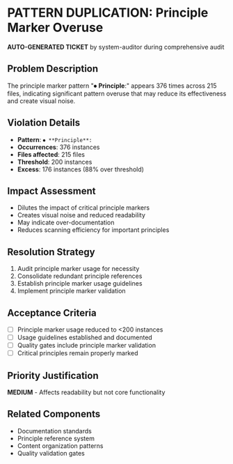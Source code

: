
# PATTERN DUPLICATION: Principle Marker Overuse

**AUTO-GENERATED TICKET** by system-auditor during comprehensive audit

## Problem Description

The principle marker pattern "⏺ **Principle**:" appears 376 times across 215 files, indicating significant pattern overuse that may reduce its effectiveness and create visual noise.

## Violation Details
- **Pattern**: `⏺ **Principle**:`
- **Occurrences**: 376 instances
- **Files affected**: 215 files
- **Threshold**: 200 instances
- **Excess**: 176 instances (88% over threshold)

## Impact Assessment
- Dilutes the impact of critical principle markers
- Creates visual noise and reduced readability
- May indicate over-documentation
- Reduces scanning efficiency for important principles

## Resolution Strategy
1. Audit principle marker usage for necessity
2. Consolidate redundant principle references
3. Establish principle marker usage guidelines
4. Implement principle marker validation

## Acceptance Criteria
- [ ] Principle marker usage reduced to <200 instances
- [ ] Usage guidelines established and documented
- [ ] Quality gates include principle marker validation
- [ ] Critical principles remain properly marked

## Priority Justification
**MEDIUM** - Affects readability but not core functionality

## Related Components
- Documentation standards
- Principle reference system
- Content organization patterns
- Quality validation gates
